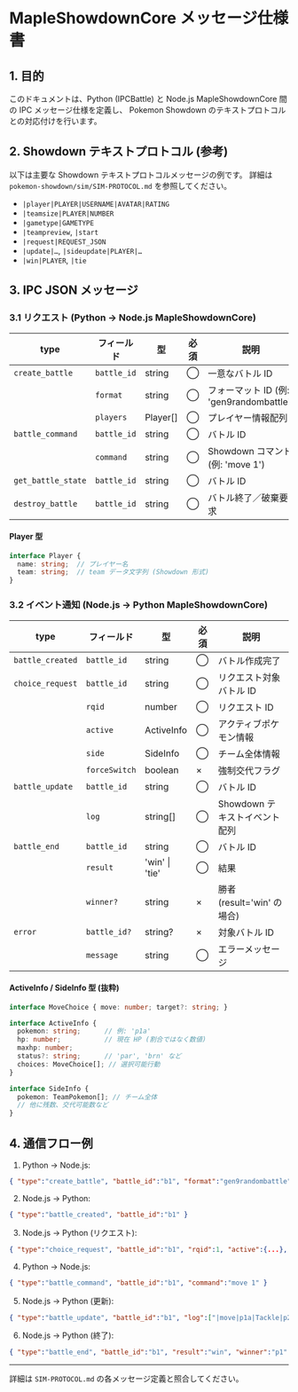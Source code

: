 <!--
  SHOWDOWN_MESSAGE_SPEC.md
  MapleShowdownCore メッセージ仕様書
  Python (IPCBattle) と Node.js MapleShowdownCore 間の IPC メッセージ仕様。
  Pokemon Showdown シミュレータ プロトコル (SIM-PROTOCOL.md) との対応を示す。
-->
# MapleShowdownCore メッセージ仕様書

## 1. 目的
このドキュメントは、Python (IPCBattle) と Node.js MapleShowdownCore 間の IPC メッセージ仕様を定義し、
Pokemon Showdown のテキストプロトコルとの対応付けを行います。

## 2. Showdown テキストプロトコル (参考)
以下は主要な Showdown テキストプロトコルメッセージの例です。
詳細は `pokemon-showdown/sim/SIM-PROTOCOL.md` を参照してください。

- `|player|PLAYER|USERNAME|AVATAR|RATING`
- `|teamsize|PLAYER|NUMBER`
- `|gametype|GAMETYPE`
- `|teampreview`, `|start`
- `|request|REQUEST_JSON`
- `|update|…`, `|sideupdate|PLAYER|…`
- `|win|PLAYER`, `|tie`

## 3. IPC JSON メッセージ

### 3.1 リクエスト (Python → Node.js MapleShowdownCore)

| type               | フィールド        | 型             | 必須 | 説明                                 |
|--------------------|-------------------|----------------|------|--------------------------------------|
| `create_battle`    | `battle_id`       | string         | ◯   | 一意なバトル ID                      |
|                    | `format`          | string         | ◯   | フォーマット ID (例: 'gen9randombattle') |
|                    | `players`         | Player[]       | ◯   | プレイヤー情報配列                   |
| `battle_command`   | `battle_id`       | string         | ◯   | バトル ID                            |
|                    | `command`         | string         | ◯   | Showdown コマンド (例: 'move 1')      |
| `get_battle_state` | `battle_id`       | string         | ◯   | バトル ID                            |
| `destroy_battle`   | `battle_id`       | string         | ◯   | バトル終了／破棄要求                 |

#### Player 型
```ts
interface Player {
  name: string;  // プレイヤー名
  team: string;  // team データ文字列 (Showdown 形式)
}
```

### 3.2 イベント通知 (Node.js → Python MapleShowdownCore)

| type               | フィールド        | 型               | 必須 | 説明                             |
|--------------------|-------------------|------------------|------|----------------------------------|
| `battle_created`   | `battle_id`       | string           | ◯   | バトル作成完了                   |
| `choice_request`   | `battle_id`       | string           | ◯   | リクエスト対象バトル ID          |
|                    | `rqid`            | number           | ◯   | リクエスト ID                    |
|                    | `active`          | ActiveInfo       | ◯   | アクティブポケモン情報           |
|                    | `side`            | SideInfo         | ◯   | チーム全体情報                   |
|                    | `forceSwitch`     | boolean          | ×   | 強制交代フラグ                   |
| `battle_update`    | `battle_id`       | string           | ◯   | バトル ID                        |
|                    | `log`             | string[]         | ◯   | Showdown テキストイベント配列    |
| `battle_end`       | `battle_id`       | string           | ◯   | バトル ID                        |
|                    | `result`          | 'win' \| 'tie' | ◯   | 結果                             |
|                    | `winner?`         | string           | ×   | 勝者 (result='win' の場合)       |
| `error`            | `battle_id?`      | string?          | ×   | 対象バトル ID                    |
|                    | `message`         | string           | ◯   | エラーメッセージ                 |

#### ActiveInfo / SideInfo 型 (抜粋)
```ts
interface MoveChoice { move: number; target?: string; }

interface ActiveInfo {
  pokemon: string;      // 例: 'p1a'
  hp: number;           // 現在 HP (割合ではなく数値)
  maxhp: number;
  status?: string;      // 'par', 'brn' など
  choices: MoveChoice[]; // 選択可能行動
}

interface SideInfo {
  pokemon: TeamPokemon[]; // チーム全体
  // 他に残数、交代可能数など
}
```

## 4. 通信フロー例

1. Python → Node.js:
```json
{ "type":"create_battle", "battle_id":"b1", "format":"gen9randombattle", "players":[...] }
```
2. Node.js → Python:
```json
{ "type":"battle_created", "battle_id":"b1" }
```
3. Node.js → Python (リクエスト):
```json
{ "type":"choice_request", "battle_id":"b1", "rqid":1, "active":{...}, "side":{...} }
```
4. Python → Node.js:
```json
{ "type":"battle_command", "battle_id":"b1", "command":"move 1" }
```
5. Node.js → Python (更新):
```json
{ "type":"battle_update", "battle_id":"b1", "log":["|move|p1a|Tackle|p2a","|turn|2",…] }
```
6. Node.js → Python (終了):
```json
{ "type":"battle_end", "battle_id":"b1", "result":"win", "winner":"p1" }
```

---
詳細は `SIM-PROTOCOL.md` の各メッセージ定義と照合してください。